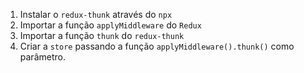 1. Instalar o `redux-thunk` através do `npx`
2. Importar a função `applyMiddleware` do `Redux`
3. Importar a função `thunk` do `redux-thunk`
4. Criar a `store` passando a função `applyMiddleware().thunk()` como parâmetro.
